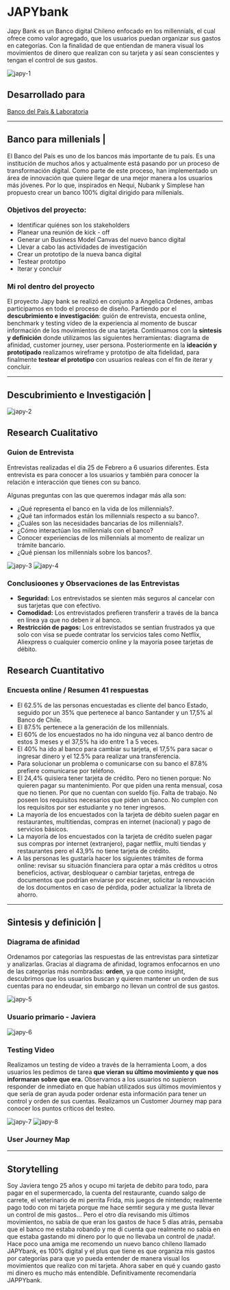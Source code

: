 # JAPYbank
Japy Bank es un Banco digital Chileno enfocado en los millennials, el cual ofrece como valor agregado, que los usuarios puedan organizar sus gastos en categorías. Con la finalidad de que entiendan de manera visual los movimientos de dinero que realizan con su tarjeta y así sean conscientes y tengan el control de sus gastos.

![japy-1](https://user-images.githubusercontent.com/32286870/37947433-765dd28c-3161-11e8-8edb-fe6a96af07c2.jpg)

## Desarrollado para 
[Banco del País & Laboratoria](https://marvelapp.com/4h01f53)

***

## Banco para millenials |
El Banco del País es uno de los bancos más importante de tu país. Es una institución de muchos años y actualmente está pasando por un proceso de transformación digital. Como parte de este proceso, han implementado un área de innovación que quiere llegar de una mejor manera a los usuarios más jóvenes. Por lo que, inspirados en Nequi, Nubank y Simplese han propuesto crear un banco 100% digital dirigido para millenials.

### Objetivos del proyecto:
- Identificar quiénes son los stakeholders
- Planear una reunión de kick - off
- Generar un Business Model Canvas del nuevo banco digital
- Llevar a cabo las actividades de investigación
- Crear un prototipo de la nueva banca digital 
- Testear prototipo
- Iterar y concluir

### Mi rol dentro del proyecto 
El proyecto Japy bank se realizó en conjunto a Angelica Ordenes, ambas participamos en todo el proceso de diseño. Partiendo por el **descubrimiento e investigación**: guión de entrevista, encuesta online, benchmark y testing vídeo de la experiencia al momento de buscar información de los movimientos de una tarjeta. Continuamos con la **síntesis y definición** donde utilizamos las siguientes herramientas: diagrama de afinidad, customer journey, user persona. Posteriormente en la **ideación y prototipado** realizamos wireframe y prototipo de alta fidelidad, para finalmente **testear el prototipo** con usuarios realeas con el fin de iterar y concluir.

***

## Descubrimiento e Investigación |

![japy-2](https://user-images.githubusercontent.com/32286870/38657485-d2c7b26c-3df6-11e8-8e85-fd4a9a8519c0.jpg)

## Research Cualitativo
### Guion de Entrevista
Entrevistas realizadas el día 25 de Febrero a 6 usuarios diferentes.
Esta entrevista es para conocer a los usuarios y también para conocer la relación e interacción que tienes con su banco.

Algunas preguntas con las que queremos indagar más alla son:
- ¿Qué representa el banco en la vida de los millennials?.
- ¿Qué tan informados están los millennials respecto a su banco?.
- ¿Cuáles son las necesidades bancarias de los millennials?.
- ¿Cómo interactúan los millennials con el banco?
- Conocer experiencias de los millennials al momento de realizar un trámite bancario.
- ¿Qué piensan los millennials sobre los bancos?.

![japy-3](https://user-images.githubusercontent.com/32286870/38658111-0a895784-3dfa-11e8-9eb5-8586df1adf85.jpg)
![japy-4](https://user-images.githubusercontent.com/32286870/38658200-800f09b8-3dfa-11e8-9f0d-e2fb18609285.jpg)

### Conclusioones y Observaciones de las Entrevistas
- **Seguridad:** Los entrevistados se sienten más seguros al cancelar con sus tarjetas que con efectivo. 
- **Comodidad:** Los entrevistados prefieren transferir a través de la banca en línea ya que no deben ir al banco.
- **Restricción de pagos:** Los entrevistados se sentian frustrados ya que solo con visa se puede contratar los servicios tales como Netflix, Aliexpress o cualquier comercio online y la mayoría posee tarjetas de débito.

## Research Cuantitativo
### Encuesta online / Resumen 41 respuestas

- El 62.5% de las personas encuestadas es cliente del banco Estado, seguido por un 35% que pertenece al banco Santander y un 17,5% al Banco de Chile.
- El 87.5% pertenece a la generación de los millennials.
- El 60% de los encuestados no ha ido ninguna vez al banco dentro de estos 3 meses y el 37,5% ha ido entre 1 a 5 veces.
- El 40% ha ido al banco para cambiar su tarjeta, el 17,5% para sacar o ingresar dinero y el 12.5% para realizar una transferencia.
- Para solucionar un problema o comunicarse con su banco el 87.8% prefiere comunicarse por teléfono.
- El 24,4% quisiera tener tarjeta de crédito. Pero no tienen porque: No quieren pagar su mantenimiento. Por que piden una renta mensual, cosa que no tienen. Por que no cuentan con sueldo fijo. Falta de trabajo. No poseen los requisitos necesarios que piden un banco. No cumplen con los requisitos por ser estudiante y no tener ingresos.
- La mayoría de los encuestados con la tarjeta de débito suelen pagar en restaurantes, multitiendas, compras en internet (nacional) y pago de servicios básicos.
- La mayoría de los encuestados con la tarjeta de crédito suelen pagar sus compras por internet (extranjero), pagar netflix, multi tiendas y restaurantes pero el 43,9% no tiene tarjeta de crédito.
- A las personas les gustaría hacer los siguientes trámites de forma online: revisar su situación financiera para optar a más créditos u otros beneficios, activar, desbloquear o cambiar tarjetas, entrega de documentos que podrían enviarse por escáner, solicitar la renovación de los documentos en caso de pérdida, poder actualizar la libreta de ahorro.

***

## Sintesis y definición |
### Diagrama de afinidad

Ordenamos por categorías las respuestas de las entrevistas para sintetizar y analizarlas. Gracias al diagrama de afinidad, logramos enfocarnos en uno de las categorías más nombradas: **orden**, ya que como insight, descubrimos que los usuarios buscan y quieren mantener un orden de sus cuentas para no endeudar, sin embargo no llevan un control de sus gastos.

![japy-5](https://user-images.githubusercontent.com/32286870/38682110-a6f5631a-3e40-11e8-8a72-b5659e162529.jpg)

### Usuario primario - Javiera 
![japy-6](https://user-images.githubusercontent.com/32286870/38683005-d538528a-3e42-11e8-9c1f-52dc35025a92.jpg)

### Testing Video
Realizamos un testing de vídeo a través de la herramienta Loom, a dos usuarios les pedimos de tarea **que vieran su último movimiento y que nos informaran sobre que era.** Observamos a los usuarios no supieron responder de inmediato en que habían utilizados sus últimos movimientos y que sería de gran ayuda poder ordenar esta información para tener un control y orden de sus cuentas. Realizamos un Customer Journey map para conocer los puntos críticos del testeo.

![japy-7](https://user-images.githubusercontent.com/32286870/38683794-ab1501c2-3e44-11e8-84af-8a33629f1d2b.jpg)
![japy-8](https://user-images.githubusercontent.com/32286870/38683796-ab5e5b06-3e44-11e8-93d9-6606392579b3.jpg)

### User Journey Map 

***

## Storytelling
Soy Javiera tengo 25 años y ocupo mi tarjeta de debito para todo, para pagar en el supermercado, la cuenta del restaurante, cuando salgo de carrete, el veterinario de mi perrita Frida, mis juegos de nintendo; realmente pago todo con mi tarjeta porque me hace semtir segura y me gusta llevar un control de mis gastos... Pero el otro día revisando mis últimos movimientos, no sabía de que eran los gastos de hace 5 días atrás, pensaba que el banco me estaba robando y me di cuenta que realmente no sabía en que estaba gastando mi dinero por lo que no llevaba un control de ¡nada!.
Hace poco una amiga me recomendo un nuevo banco chileno llamado JAPYbank, es 100% digital y el plus que tiene es que organiza mis gastos por categorías para que yo pueda entender de manera visual los movimientos que realizo con mi tarjeta. Ahora saber en qué y cuando gasto mi dinero es mucho más entendible. Definitivamente recomendaría JAPPYbank.
